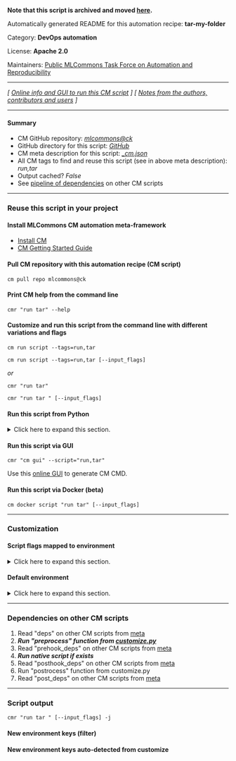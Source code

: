 **Note that this script is archived and moved [here](https://github.com/mlcommons/cm4mlops/tree/main/script/tar-my-folder).**



Automatically generated README for this automation recipe: **tar-my-folder**

Category: **DevOps automation**

License: **Apache 2.0**

Maintainers: [Public MLCommons Task Force on Automation and Reproducibility](https://github.com/mlcommons/ck/blob/master/docs/taskforce.md)

---
*[ [Online info and GUI to run this CM script](https://access.cknowledge.org/playground/?action=scripts&name=tar-my-folder,3784212e986c456b) ] [ [Notes from the authors, contributors and users](README-extra.md) ]*

---
#### Summary

* CM GitHub repository: *[mlcommons@ck](https://github.com/mlcommons/ck/tree/dev/cm-mlops)*
* GitHub directory for this script: *[GitHub](https://github.com/mlcommons/ck/tree/dev/cm-mlops/script/tar-my-folder)*
* CM meta description for this script: *[_cm.json](_cm.json)*
* All CM tags to find and reuse this script (see in above meta description): *run,tar*
* Output cached? *False*
* See [pipeline of dependencies](#dependencies-on-other-cm-scripts) on other CM scripts


---
### Reuse this script in your project

#### Install MLCommons CM automation meta-framework

* [Install CM](https://access.cknowledge.org/playground/?action=install)
* [CM Getting Started Guide](https://github.com/mlcommons/ck/blob/master/docs/getting-started.md)

#### Pull CM repository with this automation recipe (CM script)

```cm pull repo mlcommons@ck```

#### Print CM help from the command line

````cmr "run tar" --help````

#### Customize and run this script from the command line with different variations and flags

`cm run script --tags=run,tar`

`cm run script --tags=run,tar [--input_flags]`

*or*

`cmr "run tar"`

`cmr "run tar " [--input_flags]`


#### Run this script from Python

<details>
<summary>Click here to expand this section.</summary>

```python

import cmind

r = cmind.access({'action':'run'
                  'automation':'script',
                  'tags':'run,tar'
                  'out':'con',
                  ...
                  (other input keys for this script)
                  ...
                 })

if r['return']>0:
    print (r['error'])

```

</details>


#### Run this script via GUI

```cmr "cm gui" --script="run,tar"```

Use this [online GUI](https://cKnowledge.org/cm-gui/?tags=run,tar) to generate CM CMD.

#### Run this script via Docker (beta)

`cm docker script "run tar" [--input_flags]`

___
### Customization


#### Script flags mapped to environment
<details>
<summary>Click here to expand this section.</summary>

* `--input_dir=value`  &rarr;  `CM_TAR_INPUT_DIR=value`
* `--outfile=value`  &rarr;  `CM_TAR_OUTFILE=value`
* `--output_dir=value`  &rarr;  `CM_TAR_OUTPUT_DIR=value`

**Above CLI flags can be used in the Python CM API as follows:**

```python
r=cm.access({... , "input_dir":...}
```

</details>

#### Default environment

<details>
<summary>Click here to expand this section.</summary>

These keys can be updated via `--env.KEY=VALUE` or `env` dictionary in `@input.json` or using script flags.


</details>

___
### Dependencies on other CM scripts


  1. Read "deps" on other CM scripts from [meta](https://github.com/mlcommons/ck/tree/dev/cm-mlops/script/tar-my-folder/_cm.json)
  1. ***Run "preprocess" function from [customize.py](https://github.com/mlcommons/ck/tree/dev/cm-mlops/script/tar-my-folder/customize.py)***
  1. Read "prehook_deps" on other CM scripts from [meta](https://github.com/mlcommons/ck/tree/dev/cm-mlops/script/tar-my-folder/_cm.json)
  1. ***Run native script if exists***
  1. Read "posthook_deps" on other CM scripts from [meta](https://github.com/mlcommons/ck/tree/dev/cm-mlops/script/tar-my-folder/_cm.json)
  1. Run "postrocess" function from customize.py
  1. Read "post_deps" on other CM scripts from [meta](https://github.com/mlcommons/ck/tree/dev/cm-mlops/script/tar-my-folder/_cm.json)

___
### Script output
`cmr "run tar " [--input_flags] -j`
#### New environment keys (filter)

#### New environment keys auto-detected from customize
